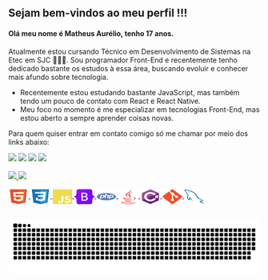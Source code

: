 ## Sejam bem-vindos ao meu perfil !!!
#### Olá meu nome é Matheus Aurélio, tenho 17 anos.
Atualmente estou cursando Técnico em Desenvolvimento de Sistemas na Etec em SJC 👨🏻‍💻. 
Sou programador Front-End e recentemente tenho dedicado bastante os estudos à essa área, buscando evoluir e conhecer mais afundo sobre tecnologia.
- Recentemente estou estudando bastante JavaScript, mas também tendo um pouco de contato com React e React Native.
- Meu foco no momento é me especializar em tecnologias Front-End, mas estou aberto a sempre aprender coisas novas.

Para quem quiser entrar em contato comigo só me chamar por meio dos links abaixo:

<div>
<a href="https://www.instagram.com/matheus.aaurelio/" target="_blank"><img src="https://img.shields.io/badge/-Instagram-%23E4405F?style=for-the-badge&logo=instagram&logoColor=white"></a>
  <a href = "mailto:matheusaurelio2004@gmail.com"><img src="https://img.shields.io/badge/-Gmail-%23333?style=for-the-badge&logo=gmail&logoColor=white" target="_blank"></a>
  <a href="https://www.linkedin.com/in/matheus-aur%C3%A9lio-3590a9207/" target="_blank"><img src="https://img.shields.io/badge/-LinkedIn-%230077B5?style=for-the-badge&logo=linkedin&logoColor=white"></a> 
  <a href="https://www.facebook.com/matheus.a.pontes" target="_blank"><img src="https://img.shields.io/badge/-Facebook-%230077F8?style=for-the-badge&logo=facebook&logoColor=white"></a>
</div>  
<br>
<div>
  <a href="https://github.com/Matheus2004a">
  <img height="180em" src="https://github-readme-stats.vercel.app/api?username=Matheus2004a&show_icons=true&theme=dracula&include_all_commits=true&count_private=true"/>
  <img height="180em" src="https://github-readme-stats.vercel.app/api/top-langs/?username=Matheus2004a&layout=compact&langs_count=16&theme=dracula"/>
</div>
<div style="display: inline_block">
  <br>
  <img align="center" alt="Matheus Aurélio-HTML" height="30" width="40" src="https://raw.githubusercontent.com/devicons/devicon/master/icons/html5/html5-original.svg">
  <img align="center" alt="Matheus Aurélio-CSS" height="30" width="40" src="https://raw.githubusercontent.com/devicons/devicon/master/icons/css3/css3-original.svg">
  <img align="center" alt="Matheus Aurélio-Js" height="30" width="40" src="https://raw.githubusercontent.com/devicons/devicon/master/icons/javascript/javascript-plain.svg">
  <img align="center" alt="Matheus Aurélio-Bootstrap" height="30" width="40" src="https://raw.githubusercontent.com/devicons/devicon/master/icons/bootstrap/bootstrap-original.svg">
  <img align="center" alt="Matheus Aurélio-PHP" height="30" width="40" src="https://raw.githubusercontent.com/devicons/devicon/master/icons/php/php-plain.svg">
  <img align="center" alt="Matheus Aurélio-Java" height="30" width="40" src="https://raw.githubusercontent.com/devicons/devicon/master/icons/java/java-plain.svg">
  <img align="center" alt="Matheus Aurélio-Csharp" height="30" width="40" src="https://raw.githubusercontent.com/devicons/devicon/master/icons/csharp/csharp-original.svg">
  <img align="center" alt="Matheus Aurélio-Git" height="30" width="40" src="https://raw.githubusercontent.com/devicons/devicon/master/icons/git/git-plain.svg">
  <img align="center" alt="Matheus Aurélio-MySQL" height="30" width="40" src="https://raw.githubusercontent.com/devicons/devicon/master/icons/mysql/mysql-plain.svg">
</div>
  
##
 
<div> 
  
  ![Snake animation](https://github.com/Matheus2004a/Matheus2004a/blob/output/github-contribution-grid-snake.svg)
  
</div>

